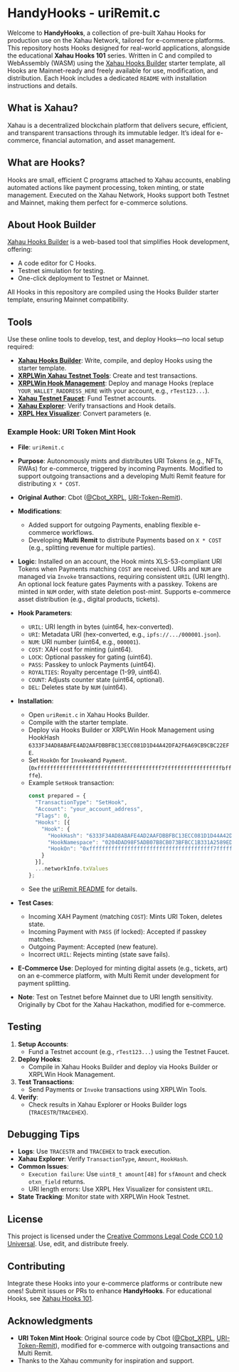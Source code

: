 # HandyHooks - uriRemit.c

Welcome to **HandyHooks**, a collection of pre-built Xahau Hooks for production use on the Xahau Network, tailored for e-commerce platforms. This repository hosts Hooks designed for real-world applications, alongside the educational **Xahau Hooks 101** series. Written in C and compiled to WebAssembly (WASM) using the [Xahau Hooks Builder](https://hooks-builder.xrpl.org/develop) starter template, all Hooks are Mainnet-ready and freely available for use, modification, and distribution. Each Hook includes a dedicated `README` with installation instructions and details.

## What is Xahau?

Xahau is a decentralized blockchain platform that delivers secure, efficient, and transparent transactions through its immutable ledger. It’s ideal for e-commerce, financial automation, and asset management.

## What are Hooks?

Hooks are small, efficient C programs attached to Xahau accounts, enabling automated actions like payment processing, token minting, or state management. Executed on the Xahau Network, Hooks support both Testnet and Mainnet, making them perfect for e-commerce solutions.

## About Hook Builder

[Xahau Hooks Builder](https://hooks-builder.xrpl.org/develop) is a web-based tool that simplifies Hook development, offering:
- A code editor for C Hooks.
- Testnet simulation for testing.
- One-click deployment to Testnet or Mainnet.

All Hooks in this repository are compiled using the Hooks Builder starter template, ensuring Mainnet compatibility.

## Tools

Use these online tools to develop, test, and deploy Hooks—no local setup required:
- **[Xahau Hooks Builder](https://hooks-builder.xrpl.org/develop)**: Write, compile, and deploy Hooks using the starter template.
- **[XRPLWin Xahau Testnet Tools](https://xahau-testnet.xrplwin.com/tools)**: Create and test transactions.
- **[XRPLWin Hook Management](https://xahau-testnet.xrplwin.com/account/YOUR_WALLET_RADDRESS_HERE/manage/hooks)**: Deploy and manage Hooks (replace `YOUR_WALLET_RADDRESS_HERE` with your account, e.g., `rTest123...`).
- **[Xahau Testnet Faucet](https://xahau-test.net/faucet)**: Fund Testnet accounts.
- **[Xahau Explorer](https://explorer.xahau-test.net)**: Verify transactions and Hook details.
- **[XRPL Hex Visualizer](https://xrplwin.com/tools/hex)**: Convert parameters (e.

### Example Hook: URI Token Mint Hook
- **File**: `uriRemit.c`

- **Purpose**: Autonomously mints and distributes URI Tokens (e.g., NFTs, RWAs) for e-commerce, triggered by incoming Payments. Modified to support outgoing transactions and a developing Multi Remit feature for distributing `X * COST`.

- **Original Author**: Cbot ([@Cbot_XRPL](https://x.com/Cbot_XRPL), [URI-Token-Remit](https://github.com/Cbot-XRPL/URI-Token-Remit)).

- **Modifications**:
  - Added support for outgoing Payments, enabling flexible e-commerce workflows.
  - Developing **Multi Remit** to distribute Payments based on `X * COST` (e.g., splitting revenue for multiple parties).

- **Logic**: Installed on an account, the Hook mints XLS-53-compliant URI Tokens when Payments matching `COST` are received. URIs and `NUM` are managed via `Invoke` transactions, requiring consistent `URIL` (URI length). An optional lock feature gates Payments with a passkey. Tokens are minted in `NUM` order, with state deletion post-mint. Supports e-commerce asset distribution (e.g., digital products, tickets).

- **Hook Parameters**:
  - `URIL`: URI length in bytes (uint64, hex-converted).
  - `URI`: Metadata URI (hex-converted, e.g., `ipfs://.../000001.json`).
  - `NUM`: URI number (uint64, e.g., `000001`).
  - `COST`: XAH cost for minting (uint64).
  - `LOCK`: Optional passkey for gating (uint64).
  - `PASS`: Passkey to unlock Payments (uint64).
  - `ROYALTIES`: Royalty percentage (1-99, uint64).
  - `COUNT`: Adjusts counter state (uint64, optional).
  - `DEL`: Deletes state by `NUM` (uint64).

- **Installation**:
  - Open `uriRemit.c` in Xahau Hooks Builder.
  - Compile with the starter template.
  - Deploy via Hooks Builder or XRPLWin Hook Management using HookHash `6333F34AD8ABAFE4AD2AAFDBBFBC13ECC081D1D44A42DFA2F6A69CB9CBC22EFE`.
  - Set `HookOn` for `Invoke`and `Payment`.(`0xfffffffffffffffffffffffffffffffffffffff7ffffffffffffffffffbffffe`).
  - Example `SetHook` transaction:
    ```javascript
    const prepared = {
      "TransactionType": "SetHook",
      "Account": "your_account_address",
      "Flags": 0,
      "Hooks": [{
        "Hook": {
          "HookHash": "6333F34AD8ABAFE4AD2AAFDBBFBC13ECC081D1D44A42DFA2F6A69CB9CBC22EFE",
          "HookNamespace": "0204DAD98F5ADB07B8CB073BFBCC1B331A2589ED7744C644577A024E0D98A220",
          "HookOn": "0xfffffffffffffffffffffffffffffffffffffff7ffffffffffffffffffbffffe"
        }
      }],
      ...networkInfo.txValues
    };
    ```
  - See the [uriRemit README](xMerch_/README.md) for details.

- **Test Cases**:
  - Incoming XAH Payment (matching `COST`): Mints URI Token, deletes state.
  - Incoming Payment with `PASS` (if locked): Accepted if passkey matches.
  - Outgoing Payment: Accepted (new feature).
  - Incorrect `URIL`: Rejects minting (state save fails).

- **E-Commerce Use**: Deployed for minting digital assets (e.g., tickets, art) on an e-commerce platform, with Multi Remit under development for payment splitting.

- **Note**: Test on Testnet before Mainnet due to URI length sensitivity. Originally by Cbot for the Xahau Hackathon, modified for e-commerce.


## Testing

1. **Setup Accounts**:
   - Fund a Testnet account (e.g., `rTest123...`) using the Testnet Faucet.
2. **Deploy Hooks**:
   - Compile in Xahau Hooks Builder and deploy via Hooks Builder or XRPLWin Hook Management.
3. **Test Transactions**:
   - Send Payments or `Invoke` transactions using XRPLWin Tools.
4. **Verify**:
   - Check results in Xahau Explorer or Hooks Builder logs (`TRACESTR`/`TRACEHEX`).

## Debugging Tips

- **Logs**: Use `TRACESTR` and `TRACEHEX` to track execution.
- **Xahau Explorer**: Verify `TransactionType`, `Amount`, `HookHash`.
- **Common Issues**:
  - `Execution failure`: Use `uint8_t amount[48]` for `sfAmount` and check `otxn_field` returns.
  - URI length errors: Use XRPL Hex Visualizer for consistent `URIL`.
- **State Tracking**: Monitor state with XRPLWin Hook Testnet.

## License
This project is licensed under the [Creative Commons Legal Code CC0 1.0 Universal](LICENSE). Use, edit, and distribute freely.

## Contributing
Integrate these Hooks into your e-commerce platforms or contribute new ones! Submit issues or PRs to enhance **HandyHooks**. For educational Hooks, see [Xahau Hooks 101](Xahau-Hooks-101/README.md).

## Acknowledgments

- **URI Token Mint Hook**: Original source code by Cbot ([@Cbot_XRPL](https://x.com/Cbot_XRPL), [URI-Token-Remit](https://github.com/Cbot-XRPL/URI-Token-Remit)), modified for e-commerce with outgoing transactions and Multi Remit.
- Thanks to the Xahau community for inspiration and support.
